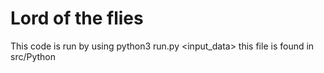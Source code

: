 # Lord of the flies

This code is run by using  python3 run.py <input_data> 
this file is found in src/Python
